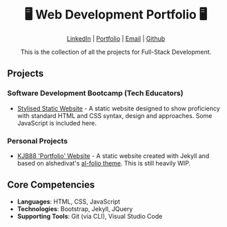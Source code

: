<div align="center">
    <h1>🖥️ Web Development Portfolio 🖥️</h1>
    <p>
        <a href="http://www.LinkedIn.com/in/kevin-barr1988">LinkedIn</a> |
        <a href="http://kjb88.github.io">Portfolio</a> |
        <a href="mailto:kevinbarr.business@gmail.com">Email</a> | <a href="https://github.com/KJB88">Github</a>
    </p>
 <p>
     This is the collection of all the projects for Full-Stack Development.
 </p>
</div>
<div>
  <h2>Projects</h2>
  <h3>Software Development Bootcamp (Tech Educators)</h3>
    <ul>
      <li><a href="https://github.com/KJB88/TechEd_SD-W01">Stylised Static Website</a> - A static website designed to show proficiency with standard HTML and CSS syntax, design and approaches. Some JavaScript is included here.</li>
    </ul>
  <h3> Personal Projects</h3>
  <ul>
      <li><a href="https://github.com/KJB88/KJB88.github.io">KJB88 'Portfolio' Website</a> - A static website created with Jekyll and based on alshedivat's <a href="https://github.com/alshedivat/al-folio"> al-folio theme</a>. This is still heavily WIP.</li>
  </ul>
  <!--
  <h3>Clones</h3>
    <ul>
      <li><a href=""></a>:</li>
    </ul>
  <h3>Original Concepts</h3>
    <ul>
      <li><a href=""></a>:</li>
    </ul>
  <h3>Discovery Demos</h3>
    <ul>
      <li><a href=""></a>:</li>
    </ul>
  -->
</div>
<div>
<h2>Core Competencies</h2>
<ul>
  <li><b>Languages</b>: HTML, CSS, JavaScript</li>
  <li><b>Technologies</b>: Bootstrap, Jekyll, JQuery</li>
  <li><b>Supporting Tools</b>: Git (via CLI), Visual Studio Code</li>
</ul>
</div>
